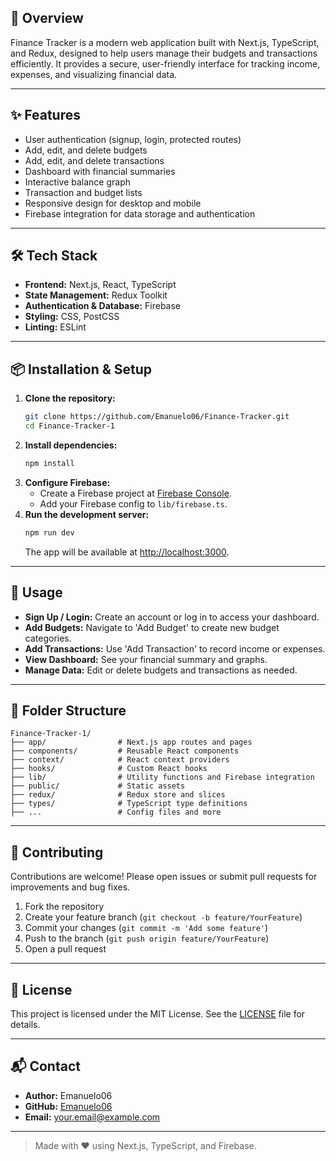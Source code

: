 
## 🚀 Overview
Finance Tracker is a modern web application built with Next.js, TypeScript, and Redux, designed to help users manage their budgets and transactions efficiently. It provides a secure, user-friendly interface for tracking income, expenses, and visualizing financial data.

---

## ✨ Features
- User authentication (signup, login, protected routes)
- Add, edit, and delete budgets
- Add, edit, and delete transactions
- Dashboard with financial summaries
- Interactive balance graph
- Transaction and budget lists
- Responsive design for desktop and mobile
- Firebase integration for data storage and authentication

---

## 🛠️ Tech Stack
- **Frontend:** Next.js, React, TypeScript
- **State Management:** Redux Toolkit
- **Authentication & Database:** Firebase
- **Styling:** CSS, PostCSS
- **Linting:** ESLint

---

## 📦 Installation & Setup
1. **Clone the repository:**
	```bash
	git clone https://github.com/Emanuelo06/Finance-Tracker.git
	cd Finance-Tracker-1
	```
2. **Install dependencies:**
	```bash
	npm install
	```
3. **Configure Firebase:**
	- Create a Firebase project at [Firebase Console](https://console.firebase.google.com/).
	- Add your Firebase config to `lib/firebase.ts`.
4. **Run the development server:**
	```bash
	npm run dev
	```
	The app will be available at [http://localhost:3000](http://localhost:3000).

---

## 🧭 Usage
- **Sign Up / Login:** Create an account or log in to access your dashboard.
- **Add Budgets:** Navigate to 'Add Budget' to create new budget categories.
- **Add Transactions:** Use 'Add Transaction' to record income or expenses.
- **View Dashboard:** See your financial summary and graphs.
- **Manage Data:** Edit or delete budgets and transactions as needed.

---

## 📁 Folder Structure
```
Finance-Tracker-1/
├── app/                # Next.js app routes and pages
├── components/         # Reusable React components
├── context/            # React context providers
├── hooks/              # Custom React hooks
├── lib/                # Utility functions and Firebase integration
├── public/             # Static assets
├── redux/              # Redux store and slices
├── types/              # TypeScript type definitions
├── ...                 # Config files and more
```

---

## 🤝 Contributing
Contributions are welcome! Please open issues or submit pull requests for improvements and bug fixes.

1. Fork the repository
2. Create your feature branch (`git checkout -b feature/YourFeature`)
3. Commit your changes (`git commit -m 'Add some feature'`)
4. Push to the branch (`git push origin feature/YourFeature`)
5. Open a pull request

---

## 📄 License
This project is licensed under the MIT License. See the [LICENSE](LICENSE) file for details.

---

## 📬 Contact
- **Author:** Emanuelo06
- **GitHub:** [Emanuelo06](https://github.com/Emanuelo06)
- **Email:** your.email@example.com

---

> Made with ❤️ using Next.js, TypeScript, and Firebase.
